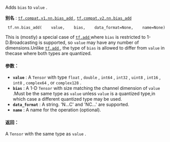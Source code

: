 Adds  `bias`  to  `value` .

**别名** : [ `tf.compat.v1.nn.bias_add` ](/api_docs/python/tf/nn/bias_add), [ `tf.compat.v2.nn.bias_add` ](/api_docs/python/tf/nn/bias_add)

```
 tf.nn.bias_add(    value,    bias,    data_format=None,    name=None) 
```

This is (mostly) a special case of [ `tf.add` ](https://tensorflow.google.cn/api_docs/python/tf/math/add) where  `bias`  is restricted to 1-D.Broadcasting is supported, so  `value`  may have any number of dimensions.Unlike [ `tf.add` ](https://tensorflow.google.cn/api_docs/python/tf/math/add), the type of  `bias`  is allowed to differ from  `value`  in thecase where both types are quantized.

#### 参数：
- **`value`** : A  `Tensor`  with type  `float` ,  `double` ,  `int64` ,  `int32` ,  `uint8` , `int16` ,  `int8` ,  `complex64` , or  `complex128` .
- **`bias`** : A 1-D  `Tensor`  with size matching the channel dimension of  `value` .Must be the same type as  `value`  unless  `value`  is a quantized type,in which case a different quantized type may be used.
- **`data_format`** : A string. 'N...C' and 'NC...' are supported.
- **`name`** : A name for the operation (optional).


#### 返回：
A  `Tensor`  with the same type as  `value` .

